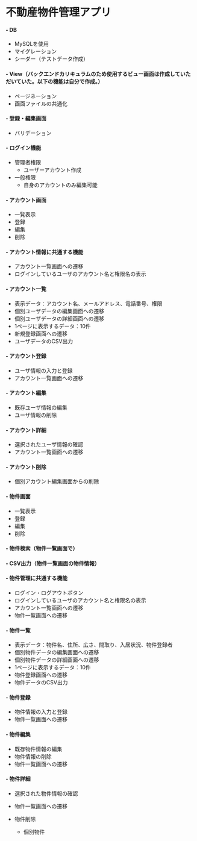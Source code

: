 # 不動産物件管理アプリ

#### - DB
  - MySQLを使用
  - マイグレーション
  - シーダー（テストデータ作成）

#### - View（バックエンドカリキュラムのため使用するビュー画面は作成していただいていた。以下の機能は自分で作成。）
  - ページネーション
  - 画面ファイルの共通化

#### - 登録・編集画面
  - バリデーション

#### - ログイン機能
  - 管理者権限
    - ユーザーアカウント作成
  - 一般権限
    - 自身のアカウントのみ編集可能

#### - アカウント画面
  - 一覧表示
  - 登録
  - 編集
  - 削除

#### - アカウント情報に共通する機能
  - アカウント一覧画面への遷移
  - ログインしているユーザのアカウント名と権限名の表示

#### - アカウント一覧
  - 表示データ：アカウント名、メールアドレス、電話番号、権限
  - 個別ユーザデータの編集画面への遷移
  - 個別ユーザデータの詳細画面への遷移
  - 1ページに表示するデータ：10件
  - 新規登録画面への遷移
  - ユーザデータのCSV出力

#### - アカウント登録
  - ユーザ情報の入力と登録
  - アカウント一覧画面への遷移

#### - アカウント編集
  - 既存ユーザ情報の編集
  - ユーザ情報の削除

#### - アカウント詳細
  - 選択されたユーザ情報の確認
  - アカウント一覧画面への遷移

#### - アカウント削除
  - 個別アカウント編集画面からの削除

#### - 物件画面
  - 一覧表示
  - 登録
  - 編集
  - 削除
  
#### - 物件検索（物件一覧画面で）

#### - CSV出力（物件一覧画面の物件情報）

#### - 物件管理に共通する機能
  - ログイン・ログアウトボタン
  - ログインしているユーザのアカウント名と権限名の表示
  - アカウント一覧画面への遷移
  - 物件一覧画面への遷移

#### - 物件一覧
  - 表示データ：物件名、住所、広さ、間取り、入居状況、物件登録者
  - 個別物件データの編集画面への遷移
  - 個別物件データの詳細画面への遷移
  - 1ページに表示するデータ：10件
  - 物件登録画面への遷移
  - 物件データのCSV出力

#### - 物件登録
  - 物件情報の入力と登録
  - 物件一覧画面への遷移

#### - 物件編集
  - 既存物件情報の編集
  - 物件情報の削除
  - 物件一覧画面への遷移

#### - 物件詳細
  - 選択された物件情報の確認
  - 物件一覧画面への遷移

- 物件削除
  - 個別物件

